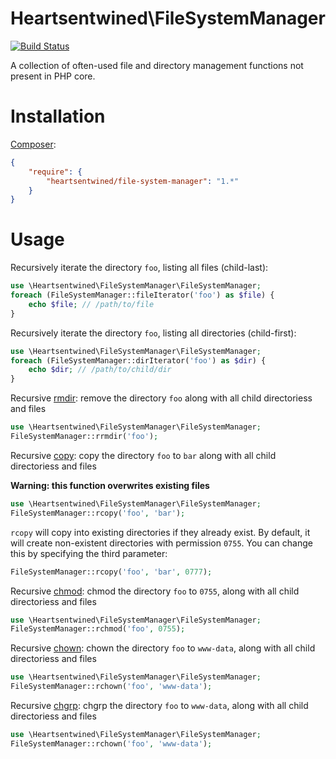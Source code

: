 # Heartsentwined\FileSystemManager

[![Build Status](https://secure.travis-ci.org/heartsentwined/file-system-manager.png)](http://travis-ci.org/heartsentwined/file-system-manager)

A collection of often-used file and directory management functions not present in PHP core.

# Installation

[Composer](http://getcomposer.org/):

```json
{
    "require": {
        "heartsentwined/file-system-manager": "1.*"
    }
}
```

# Usage

Recursively iterate the directory `foo`, listing all files (child-last):

```php
use \Heartsentwined\FileSystemManager\FileSystemManager;
foreach (FileSystemManager::fileIterator('foo') as $file) {
    echo $file; // /path/to/file
}
```

Recursively iterate the directory `foo`, listing all directories (child-first):

```php
use \Heartsentwined\FileSystemManager\FileSystemManager;
foreach (FileSystemManager::dirIterator('foo') as $dir) {
    echo $dir; // /path/to/child/dir
}
```

Recursive [rmdir](http://php.net/manual/en/function.rmdir.php): remove the directory `foo` along with all child directoriess and files

```php
use \Heartsentwined\FileSystemManager\FileSystemManager;
FileSystemManager::rrmdir('foo');
```

Recursive [copy](http://php.net/manual/en/function.copy.php): copy the directory `foo` to `bar` along with all child directoriess and files

**Warning: this function overwrites existing files**

```php
use \Heartsentwined\FileSystemManager\FileSystemManager;
FileSystemManager::rcopy('foo', 'bar');
```

`rcopy` will copy into existing directories if they already exist. By default, it will create non-existent directories with permission `0755`. You can change this by specifying the third parameter:

```php
FileSystemManager::rcopy('foo', 'bar', 0777);
```

Recursive [chmod](http://php.net/manual/en/function.chmod.php): chmod the directory `foo` to `0755`, along with all child directoriess and files

```php
use \Heartsentwined\FileSystemManager\FileSystemManager;
FileSystemManager::rchmod('foo', 0755);
```

Recursive [chown](http://php.net/manual/en/function.chown.php): chown the directory `foo` to `www-data`, along with all child directoriess and files

```php
use \Heartsentwined\FileSystemManager\FileSystemManager;
FileSystemManager::rchown('foo', 'www-data');
```

Recursive [chgrp](http://php.net/manual/en/function.chgrp.php): chgrp the directory `foo` to `www-data`, along with all child directoriess and files

```php
use \Heartsentwined\FileSystemManager\FileSystemManager;
FileSystemManager::rchown('foo', 'www-data');
```
